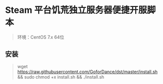 # Steam 平台饥荒独立服务器便捷开服脚本

> 环境：CentOS 7.x 64位

## 安装
> wget https://raw.githubusercontent.com/GoforDance/dst/master/install.sh && sudo chmod +x install.sh && ./install.sh
